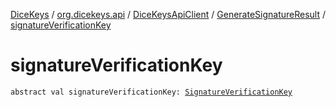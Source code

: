 [DiceKeys](../../../index.md) / [org.dicekeys.api](../../index.md) / [DiceKeysApiClient](../index.md) / [GenerateSignatureResult](index.md) / [signatureVerificationKey](./signature-verification-key.md)

# signatureVerificationKey

`abstract val signatureVerificationKey: `[`SignatureVerificationKey`](../../../org.dicekeys.crypto.seeded/-signature-verification-key/index.md)